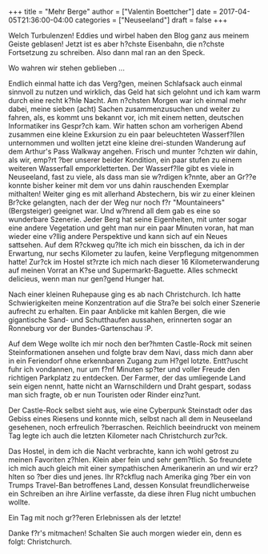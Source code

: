 +++
title = "Mehr Berge"
author = ["Valentin Boettcher"]
date = 2017-04-05T21:36:00-04:00
categories = ["Neuseeland"]
draft = false
+++

Welch Turbulenzen! Eddies und wirbel haben den Blog ganz aus meinem
Geiste geblasen! Jetzt ist es aber h?chste Eisenbahn, die n?chste
Fortsetzung zu schreiben. Also dann mal ran an den Speck.

Wo wahren wir stehen geblieben ...

Endlich einmal hatte ich das Verg?gen, meinen Schlafsack auch einmal
sinnvoll zu nutzen und wirklich, das Geld hat sich gelohnt und ich kam
warm durch eine recht k?hle Nacht. Am n?chsten Morgen war ich einmal
mehr dabei, meine sieben (acht) Sachen zusammenzusuchen und weiter zu
fahren, als, es kommt uns bekannt vor, ich mit einem netten, deutschen
Informatiker ins Gespr?ch kam. Wir hatten schon am vorherigen Abend
zusammen eine kleine Exkursion zu ein paar beleuchteten Wasserf?llen
unternommen und wollten jetzt eine kleine drei-stunden Wanderung auf
dem Arthur's Pass Walkway angehen. Frisch und munter ?chzten wir
dahin, als wir, emp?rt ?ber unserer beider Kondition, ein paar stufen
zu einem weiteren Wasserfall emporkletterten. Der Wasserf?lle gibt es
viele in Neuseeland, fast zu viele, als dass man sie w?rdigen k?nnte,
aber an Gr??e konnte bisher keiner mit dem vor uns dahin rauschenden
Exemplar mithalten! Weiter ging es mit allerhand Abstechern, bis wir
zu einer kleinen Br?cke gelangten, nach der der Weg nur noch f?r
"Mountaineers" (Bergsteiger) geeignet war. Und w?hrend all dem gab es
eine so wunderbare Szenerie. Jeder Berg hat seine Eigenheiten, mit
unter sogar eine andere Vegetation und geht man nur ein paar Minuten
voran, hat man wieder eine v?llig andere Perspektive und kann sich auf
ein Neues sattsehen. Auf dem R?ckweg qu?lte ich mich ein bisschen, da
ich in der Erwartung, nur sechs Kilometer zu laufen, keine Verpflegung
mitgenommen hatte! Zur?ck im Hostel st?rzte ich mich nach dieser 16
Kilometerwanderung auf meinen Vorrat an K?se und
Supermarkt-Baguette. Alles schmeckt delicieus, wenn man nur gen?gend
Hunger hat.

Nach einer kleinen Ruhepause ging es ab nach Christchurch. Ich hatte
Schwierigkeiten meine Konzentration auf die Stra?e bei solch einer
Szenerie aufrecht zu erhalten. Ein paar Anblicke mit kahlen Bergen,
die wie gigantische Sand- und Schutthaufen aussahen, erinnerten sogar
an Ronneburg vor der Bundes-Gartenschau :P.

Auf dem Wege wollte ich mir noch den ber?hmten Castle-Rock mit seinen
Steinformationen ansehen und folgte brav dem Navi, dass mich dann aber
in ein Feriendorf ohne erkennbaren Zugang zum H?gel lotzte. Entt?uscht
fuhr ich vondannen, nur um f?nf Minuten sp?ter und voller Freude den
richtigen Parkplatz zu entdecken. Der Farmer, der das umliegende Land
sein eigen nennt, hatte nicht an Warnschildern und Draht gespart,
sodass man sich fragte, ob er nun Touristen oder Rinder einz?unt.

Der Castle-Rock selbst sieht aus, wie eine Cyberpunk Steinstadt oder
das Gebiss eines Riesens und konnte mich, selbst nach all dem in
Neuseeland gesehenen, noch erfreulich ?berraschen. Reichlich
beeindruckt von meinem Tag legte ich auch die letzten Kilometer nach
Christchurch zur?ck.

Das Hostel, in dem ich die Nacht verbrachte, kann ich wohl getrost zu
meinen Favoriten z?hlen. Klein aber fein und sehr gem?tlich. So
freundete ich mich auch gleich mit einer sympathischen Amerikanerin an
und wir erz?hlten so ?ber dies und jenes. Ihr R?ckflug nach Amerika
ging ?ber ein von Trumps Travel-Ban betroffenes Land, dessen Konsulat
freundlicherweise ein Schreiben an ihre Airline verfasste, da diese
ihren Flug nicht umbuchen wollte.

Ein Tag mit noch gr??eren Erlebnissen als der letzte!

Danke f?r's mitmachen! Schalten Sie auch morgen wieder ein, denn es
folgt: Christchurch.
